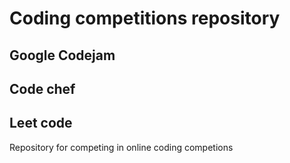 # Coding competitions repository
## Google Codejam
## Code chef
## Leet code
Repository for competing in online coding competions
